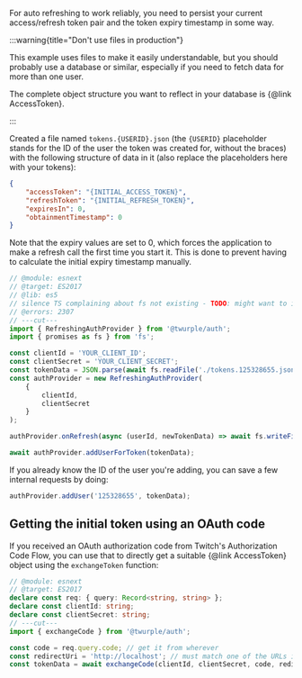 For auto refreshing to work reliably, you need to persist your current access/refresh token pair and the token expiry
timestamp in some way.

:::warning{title="Don't use files in production"}

This example uses files to make it easily understandable, but you should probably use a database or similar,
especially if you need to fetch data for more than one user.

The complete object structure you want to reflect in your database is {@link AccessToken}.

:::

Created a file named `tokens.{USERID}.json`
(the `{USERID}` placeholder stands for the ID of the user the token was created for, without the braces)
with the following structure of data in it (also replace the placeholders here with your tokens):

```json
{
	"accessToken": "{INITIAL_ACCESS_TOKEN}",
	"refreshToken": "{INITIAL_REFRESH_TOKEN}",
	"expiresIn": 0,
	"obtainmentTimestamp": 0
}
```

Note that the expiry values are set to 0, which forces the application to make a refresh call the first time you start it.
This is done to prevent having to calculate the initial expiry timestamp manually.

```ts twoslash
// @module: esnext
// @target: ES2017
// @lib: es5
// silence TS complaining about fs not existing - TODO: might want to import node types somehow
// @errors: 2307
// ---cut---
import { RefreshingAuthProvider } from '@twurple/auth';
import { promises as fs } from 'fs';

const clientId = 'YOUR_CLIENT_ID';
const clientSecret = 'YOUR_CLIENT_SECRET';
const tokenData = JSON.parse(await fs.readFile('./tokens.125328655.json', 'utf-8'));
const authProvider = new RefreshingAuthProvider(
	{
		clientId,
		clientSecret
	}
);

authProvider.onRefresh(async (userId, newTokenData) => await fs.writeFile(`./tokens.${userId}.json`, JSON.stringify(newTokenData, null, 4), 'utf-8'));

await authProvider.addUserForToken(tokenData);
```

If you already know the ID of the user you're adding, you can save a few internal requests by doing:

```ts
authProvider.addUser('125328655', tokenData);
```

## Getting the initial token using an OAuth code

If you received an OAuth authorization code from Twitch's Authorization Code Flow,
you can use that to directly get a suitable {@link AccessToken} object using the `exchangeToken` function:

```ts twoslash
// @module: esnext
// @target: ES2017
declare const req: { query: Record<string, string> };
declare const clientId: string;
declare const clientSecret: string;
// ---cut---
import { exchangeCode } from '@twurple/auth';

const code = req.query.code; // get it from wherever
const redirectUri = 'http://localhost'; // must match one of the URLs in the dev console exactly
const tokenData = await exchangeCode(clientId, clientSecret, code, redirectUri);
```
